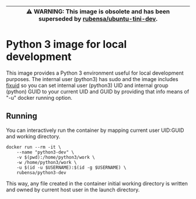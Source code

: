 | ⚠ **WARNING**: This image is obsolete and has been superseded by [rubensa/ubuntu-tini-dev](https://github.com/rubensa/docker-ubuntu-tini-dev). |
| --- |

# Python 3 image for local development

This image provides a Python 3 environment useful for local development purposes.
The internal user (python3) has sudo and the image includes [fixuid](https://github.com/boxboat/fixuid) so you can set internal user (python3) UID and internal group (python) GUID to your current UID and GUID by providing that info means of "-u" docker running option.

## Running

You can interactively run the container by mapping current user UID:GUID and working directory.

```
docker run --rm -it \
	--name "python3-dev" \
	-v $(pwd):/home/python3/work \
	-w /home/python3/work \
	-u $(id -u $USERNAME):$(id -g $USERNAME) \
	rubensa/python3-dev
```

This way, any file created in the container initial working directory is written and owned by current host user in the launch directory.
